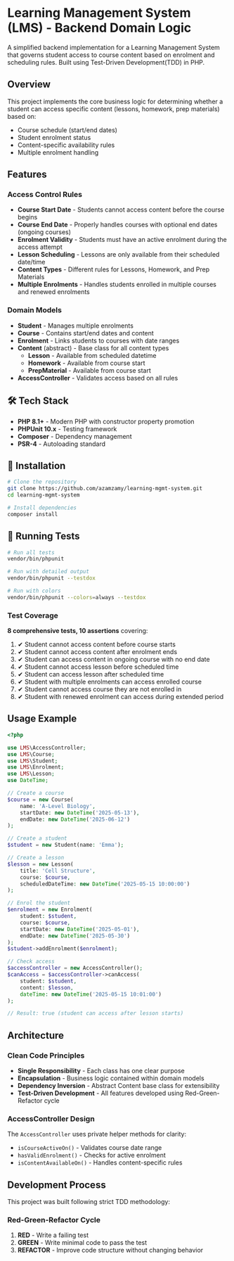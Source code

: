 # Learning Management System (LMS) - Backend Domain Logic

A simplified backend implementation for a Learning Management System that governs student access to course content based on enrolment and scheduling rules. Built using Test-Driven Development(TDD) in PHP.

## Overview

This project implements the core business logic for determining whether a student can access specific content (lessons, homework, prep materials) based on:
- Course schedule (start/end dates)
- Student enrolment status
- Content-specific availability rules
- Multiple enrolment handling

## Features

### Access Control Rules
- **Course Start Date** - Students cannot access content before the course begins
- **Course End Date** - Properly handles courses with optional end dates (ongoing courses)
- **Enrolment Validity** - Students must have an active enrolment during the access attempt
- **Lesson Scheduling** - Lessons are only available from their scheduled date/time
- **Content Types** - Different rules for Lessons, Homework, and Prep Materials
- **Multiple Enrolments** - Handles students enrolled in multiple courses and renewed enrolments

### Domain Models
- **Student** - Manages multiple enrolments
- **Course** - Contains start/end dates and content
- **Enrolment** - Links students to courses with date ranges
- **Content** (abstract) - Base class for all content types
  - **Lesson** - Available from scheduled datetime
  - **Homework** - Available from course start
  - **PrepMaterial** - Available from course start
- **AccessController** - Validates access based on all rules

## 🛠️ Tech Stack

- **PHP 8.1+** - Modern PHP with constructor property promotion
- **PHPUnit 10.x** - Testing framework
- **Composer** - Dependency management
- **PSR-4** - Autoloading standard

## 🚀 Installation

```bash
# Clone the repository
git clone https://github.com/azamzamy/learning-mgmt-system.git
cd learning-mgmt-system

# Install dependencies
composer install
```

## 🧪 Running Tests

```bash
# Run all tests
vendor/bin/phpunit

# Run with detailed output
vendor/bin/phpunit --testdox

# Run with colors
vendor/bin/phpunit --colors=always --testdox
```

### Test Coverage

**8 comprehensive tests, 10 assertions** covering:
1. ✔ Student cannot access content before course starts
2. ✔ Student cannot access content after enrolment ends
3. ✔ Student can access content in ongoing course with no end date
4. ✔ Student cannot access lesson before scheduled time
5. ✔ Student can access lesson after scheduled time
6. ✔ Student with multiple enrolments can access enrolled course
7. ✔ Student cannot access course they are not enrolled in
8. ✔ Student with renewed enrolment can access during extended period

## Usage Example

```php
<?php

use LMS\AccessController;
use LMS\Course;
use LMS\Student;
use LMS\Enrolment;
use LMS\Lesson;
use DateTime;

// Create a course
$course = new Course(
    name: 'A-Level Biology',
    startDate: new DateTime('2025-05-13'),
    endDate: new DateTime('2025-06-12')
);

// Create a student
$student = new Student(name: 'Emma');

// Create a lesson
$lesson = new Lesson(
    title: 'Cell Structure',
    course: $course,
    scheduledDateTime: new DateTime('2025-05-15 10:00:00')
);

// Enrol the student
$enrolment = new Enrolment(
    student: $student,
    course: $course,
    startDate: new DateTime('2025-05-01'),
    endDate: new DateTime('2025-05-30')
);
$student->addEnrolment($enrolment);

// Check access
$accessController = new AccessController();
$canAccess = $accessController->canAccess(
    student: $student,
    content: $lesson,
    dateTime: new DateTime('2025-05-15 10:01:00')
);

// Result: true (student can access after lesson starts)
```

## Architecture

### Clean Code Principles
- **Single Responsibility** - Each class has one clear purpose
- **Encapsulation** - Business logic contained within domain models
- **Dependency Inversion** - Abstract Content base class for extensibility
- **Test-Driven Development** - All features developed using Red-Green-Refactor cycle

### AccessController Design
The `AccessController` uses private helper methods for clarity:
- `isCourseActiveOn()` - Validates course date range
- `hasValidEnrolment()` - Checks for active enrolment
- `isContentAvailableOn()` - Handles content-specific rules

## Development Process

This project was built following strict TDD methodology:

### Red-Green-Refactor Cycle
1. **RED** - Write a failing test
2. **GREEN** - Write minimal code to pass the test
3. **REFACTOR** - Improve code structure without changing behavior


